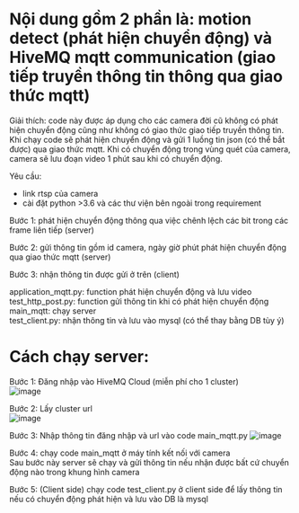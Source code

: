 # Nội dung gồm 2 phần là: motion detect (phát hiện chuyển động) và HiveMQ mqtt communication (giao tiếp truyền thông tin thông qua giao thức mqtt)  

Giải thích: code này được áp dụng cho các camera đời cũ không có phát hiện chuyển động cũng như không có giao thức giao tiếp truyền thông tin. Khi chạy code sẽ phát hiện chuyển động và gửi 1 luồng tin json (có thể bắt được) qua giao thức mqtt. Khi có chuyển động trong vùng quét của camera, camera sẽ lưu đoạn video 1 phút sau khi có chuyển động.  
  
Yêu cầu:  
  - link rtsp của camera
  - cài đặt python >3.6 và các thư viện bên ngoài trong requirement
  
Bước 1: phát hiện chuyển động thông qua việc chênh lệch các bit trong các frame liên tiếp (server)  
  
Bước 2: gửi thông tin gồm id camera, ngày giờ phút phát hiện chuyển động qua giao thức mqtt (server)  
  
Bước 3: nhận thông tin được gửi ở trên (client)  
  
application_mqtt.py: function phát hiện chuyển động và lưu video  
test_http_post.py: function gửi thông tin khi có phát hiện chuyển động  
main_mqtt: chạy server  
test_client.py: nhận thông tin và lưu vào mysql (có thể thay bằng DB tùy ý)  

# Cách chạy server:  
  
Bước 1: Đăng nhập vào HiveMQ Cloud (miễn phí cho 1 cluster)  
![image](https://github.com/nguyenlegialam/motion_detection_and_mqtt/assets/116132135/02370461-bb4b-4229-8fe5-56bbfabab1dd)  
  
Bước 2: Lấy cluster url  
![image](https://github.com/nguyenlegialam/motion_detection_and_mqtt/assets/116132135/270d141e-bae6-46a4-8260-87e9f620ae15)  
  
Bước 3: Nhập thông tin đăng nhập và url vào code main_mqtt.py
![image](https://github.com/nguyenlegialam/motion_detection_and_mqtt/assets/116132135/df7a2095-bad8-4d57-af44-5a49c5435536)  
  
Bước 4: chạy code main_mqtt ở máy tính kết nối với camera  
Sau bước này server sẽ chạy và gửi thông tin nếu nhận được bất cứ chuyển động nào trong khung hình camera
  
Bước 5: (Client side) chạy code test_client.py ở client side để lấy thông tin nếu có chuyển động phát hiện và lưu vào DB là mysql  




